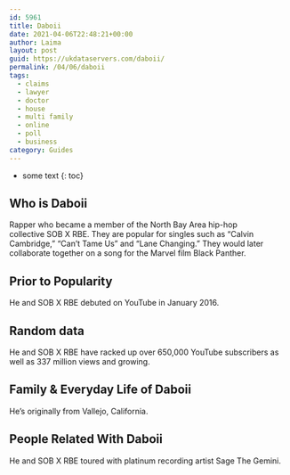 ```yaml
---
id: 5961
title: Daboii
date: 2021-04-06T22:48:21+00:00
author: Laima
layout: post
guid: https://ukdataservers.com/daboii/
permalink: /04/06/daboii
tags:
  - claims
  - lawyer
  - doctor
  - house
  - multi family
  - online
  - poll
  - business
category: Guides
---
```


* some text
{: toc}


## Who is Daboii
                  
                  
                  
Rapper who became a member of the North Bay Area hip-hop collective SOB X RBE. They are popular for singles such as &#8220;Calvin Cambridge,&#8221; &#8220;Can&#8217;t Tame Us&#8221; and &#8220;Lane Changing.&#8221; They would later collaborate together on a song for the Marvel film Black Panther.
                  
              
            
              
            
                
                
                
## Prior to Popularity
                  
                  
                  
He and SOB X RBE debuted on YouTube in January 2016. 
                  
              
            
              
            
                
                
                
## Random data
                  
                  
                  
He and SOB X RBE have racked up over 650,000 YouTube subscribers as well as 337 million views and growing.
                  
              
            
              
            
                
                
                
## Family & Everyday Life of Daboii
                  
                  
                  
He&#8217;s originally from Vallejo, California.
                  
              
            
              
            
                
                
                
## People Related With Daboii
                  
                  
                  
He and SOB X RBE toured with platinum recording artist Sage The Gemini.
                  
              
            
              
            
                
              
            
              
              
            
            
              
            
          
          
          